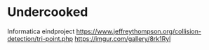 # Undercooked

Informatica eindproject
https://www.jeffreythompson.org/collision-detection/tri-point.php
https://imgur.com/gallery/8rk1Ryl